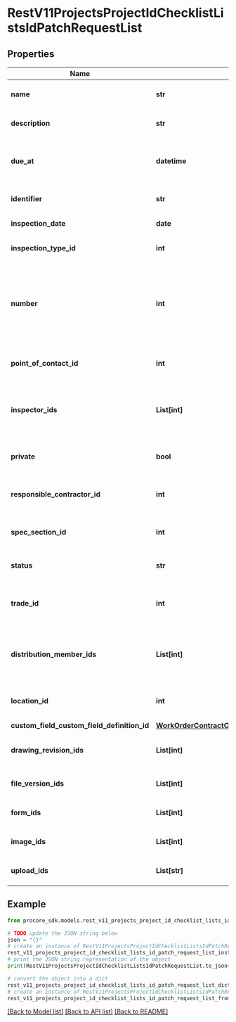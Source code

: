 # RestV11ProjectsProjectIdChecklistListsIdPatchRequestList


## Properties

Name | Type | Description | Notes
------------ | ------------- | ------------- | -------------
**name** | **str** | The Name of the Inspection | [optional] 
**description** | **str** | Description of the Inspection | [optional] 
**due_at** | **datetime** | Timestamp indicating when the Inspection is due. | [optional] 
**identifier** | **str** | Identifier of the Inspection | [optional] 
**inspection_date** | **date** | Date of the Inspection | [optional] 
**inspection_type_id** | **int** | The ID of the Inspection&#39;s Type | [optional] 
**number** | **int** | The Number of the Checklist. If no number is passed in, the next available number will be used. | [optional] 
**point_of_contact_id** | **int** | The ID of the Inspection&#39;s Point of Contact | [optional] 
**inspector_ids** | **List[int]** | The IDs of the Inspectors performing the Inspection | [optional] 
**private** | **bool** | Indicates whether this Inspection is private | [optional] [default to True]
**responsible_contractor_id** | **int** | The ID of the Inspection&#39;s Responsible Contractor | [optional] 
**spec_section_id** | **int** | The ID of the Inspection&#39;s Specification Section | [optional] 
**status** | **str** | The Inspection&#39;s status | [optional] 
**trade_id** | **int** | The ID of the Trade involved in the Inspection | [optional] 
**distribution_member_ids** | **List[int]** | The IDs of the Distribution Members for the Inspection | [optional] 
**location_id** | **int** | The ID of the Location of the Inspection | [optional] 
**custom_field_custom_field_definition_id** | [**WorkOrderContractCustomFieldCustomFieldDefinitionId**](WorkOrderContractCustomFieldCustomFieldDefinitionId.md) |  | [optional] 
**drawing_revision_ids** | **List[int]** | Drawing Revisions to attach to the response | [optional] 
**file_version_ids** | **List[int]** | File Versions to attach to the response | [optional] 
**form_ids** | **List[int]** | Forms to attach to the response | [optional] 
**image_ids** | **List[int]** | Images to attach to the response | [optional] 
**upload_ids** | **List[str]** | Uploads to attach to the response | [optional] 

## Example

```python
from procore_sdk.models.rest_v11_projects_project_id_checklist_lists_id_patch_request_list import RestV11ProjectsProjectIdChecklistListsIdPatchRequestList

# TODO update the JSON string below
json = "{}"
# create an instance of RestV11ProjectsProjectIdChecklistListsIdPatchRequestList from a JSON string
rest_v11_projects_project_id_checklist_lists_id_patch_request_list_instance = RestV11ProjectsProjectIdChecklistListsIdPatchRequestList.from_json(json)
# print the JSON string representation of the object
print(RestV11ProjectsProjectIdChecklistListsIdPatchRequestList.to_json())

# convert the object into a dict
rest_v11_projects_project_id_checklist_lists_id_patch_request_list_dict = rest_v11_projects_project_id_checklist_lists_id_patch_request_list_instance.to_dict()
# create an instance of RestV11ProjectsProjectIdChecklistListsIdPatchRequestList from a dict
rest_v11_projects_project_id_checklist_lists_id_patch_request_list_from_dict = RestV11ProjectsProjectIdChecklistListsIdPatchRequestList.from_dict(rest_v11_projects_project_id_checklist_lists_id_patch_request_list_dict)
```
[[Back to Model list]](../README.md#documentation-for-models) [[Back to API list]](../README.md#documentation-for-api-endpoints) [[Back to README]](../README.md)


